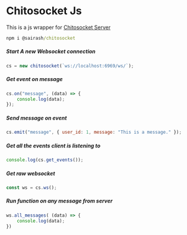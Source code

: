 # Chitosocket Js

This is a js wrapper for [Chitosocket Server](https://github.com/sairash/chitosocket)


```cmd
npm i @sairash/chitosocket
```

##### Start A new Websocket connection
```js
cs = new chitosocket(`ws://localhost:6969/ws/`);
```

##### Get event on message
```js
cs.on("message", (data) => {
    console.log(data);
});
```

##### Send message on event
```js
cs.emit("message", { user_id: 1, message: "This is a message." });
```

##### Get all the events client is listening to
```js
console.log(cs.get_events());
```

##### Get raw websocket
```js
const ws = cs.ws();
```

##### Run function on any message from server
```js
ws.all_messages( (data) => {
    console.log(data);
})
```